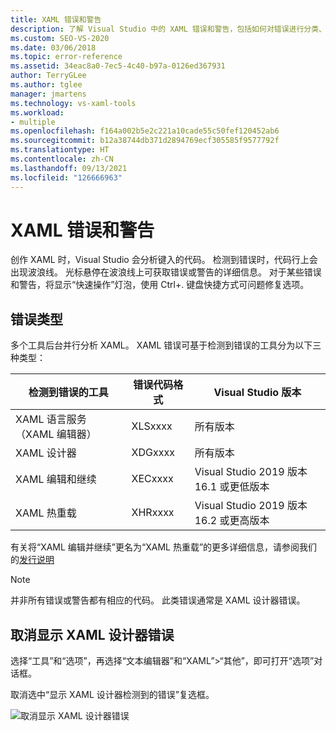 ```yaml
---
title: XAML 错误和警告
description: 了解 Visual Studio 中的 XAML 错误和警告，包括如何对错误进行分类、如何获取错误信息以及如何查找用于解决这些错误的选项。
ms.custom: SEO-VS-2020
ms.date: 03/06/2018
ms.topic: error-reference
ms.assetid: 34eac8a0-7ec5-4c40-b97a-0126ed367931
author: TerryGLee
ms.author: tglee
manager: jmartens
ms.technology: vs-xaml-tools
ms.workload:
- multiple
ms.openlocfilehash: f164a002b5e2c221a10cade55c50fef120452ab6
ms.sourcegitcommit: b12a38744db371d2894769ecf305585f9577792f
ms.translationtype: HT
ms.contentlocale: zh-CN
ms.lasthandoff: 09/13/2021
ms.locfileid: "126666963"
---
```

# <a name="xaml-errors-and-warnings"></a>XAML 错误和警告

创作 XAML 时，Visual Studio 会分析键入的代码。 检测到错误时，代码行上会出现波浪线。 光标悬停在波浪线上可获取错误或警告的详细信息。 对于某些错误和警告，将显示“快速操作”灯泡，使用 Ctrl+.   键盘快捷方式可问题修复选项。

## <a name="error-types"></a>错误类型

多个工具后台并行分析 XAML。 XAML 错误可基于检测到错误的工具分为以下三种类型：

|**检测到错误的工具**|**错误代码格式**|**Visual Studio 版本**|
| - |-----------------| - |
|XAML 语言服务（XAML 编辑器）|XLSxxxx| 所有版本 |
|XAML 设计器|XDGxxxx| 所有版本 | 
|XAML 编辑和继续|XECxxxx| Visual Studio 2019 版本 16.1 或更低版本 |
|XAML 热重载 | XHRxxxx | Visual Studio 2019 版本 16.2 或更高版本 |

有关将“XAML 编辑并继续”更名为“XAML 热重载”的更多详细信息，请参阅我们的[发行说明](/visualstudio/releases/2019/release-notes-v16.2#wpfuwp-tooling)

> [!Note]
> 并非所有错误或警告都有相应的代码。 此类错误通常是 XAML 设计器错误。

## <a name="suppress-xaml-designer-errors"></a>取消显示 XAML 设计器错误

选择“工具”和“选项”，再选择“文本编辑器”和“XAML”>“其他”，即可打开“选项”对话框。

取消选中“显示 XAML 设计器检测到的错误”复选框。

![取消显示 XAML 设计器错误](media/suppress_xaml_designer_errors.png)